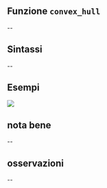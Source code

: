 ## Funzione `convex_hull`

--

## Sintassi

--

## Esempi

<img src="/img/geometria/xxx/convex_hull1.png">

## nota bene

--

## osservazioni

--